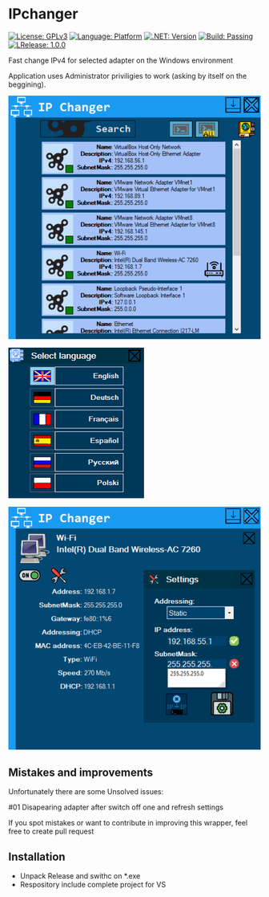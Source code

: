 # IPchanger
[![License: GPLv3](https://img.shields.io/badge/license-GPL-blue)](https://github.com/kkuba91/IPchanger/LICENSE.TXT)
[![Language: Platform](https://img.shields.io/badge/platform-win--32%20%7C%20win--64-lightgrey)](https://github.com/kkuba91/IPchanger)
[![.NET: Version](https://img.shields.io/badge/.NET-%3E%3D4.5-brightgreen)](https://github.com/kkuba91/IPchanger)
[![Build: Passing](https://img.shields.io/badge/buil-passing-brightgreen)](https://github.com/kkuba91/IPchanger)
[![LRelease: 1.0.0](https://img.shields.io/badge/release-v1.0.0-orange)](https://github.com/kkuba91/IPchanger/blob/master/IPChanger_1_0_0.zip)


Fast change IPv4 for selected adapter on the Windows environment

Application uses Administrator priviligies to work (asking by itself on the beggining).

![alt text](https://github.com/kkuba91/IPchanger/blob/master/ScreenShot_001.png?raw=true)

![alt text](https://github.com/kkuba91/IPchanger/blob/master/ScreenShot_002.png?raw=true)

![alt text](https://github.com/kkuba91/IPchanger/blob/master/ScreenShot_003.png?raw=true)


## Mistakes and improvements 
Unfortunately there are some Unsolved issues:

#01 Disapearing adapter after switch off one and refresh settings

If you spot mistakes or want to contribute in improving this wrapper, feel free to create pull request


## Installation
- Unpack Release and swithc on *.exe
- Respository include complete project for VS
